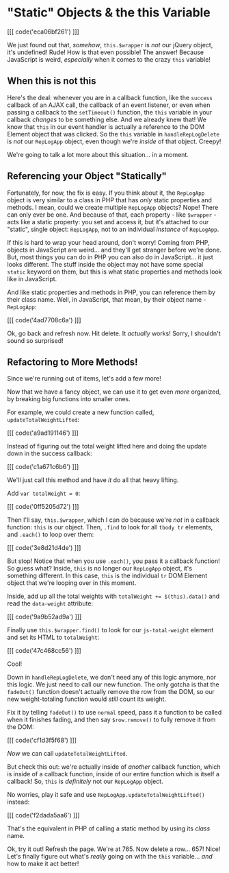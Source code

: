 # "Static" Objects & the this Variable

[[[ code('eca06bf261') ]]]

We just found out that, *somehow*, `this.$wrapper` is *not* our jQuery object,
it's undefined! Rude! How is that even possible! The answer! Because JavaScript is
weird, *especially* when it comes to the crazy `this` variable!

## When this is not this

Here's the deal: whenever you are in a callback function, like the `success` callback
of an AJAX call, the callback of an event listener, or even when passing a callback
to the `setTimeout()` function, the `this` variable in your callback *changes* to be
something else. And we already knew that! We know that `this` in our event handler
is actually a reference to the DOM Element object that was clicked. So the `this`
variable in `handleRepLogDelete` is *not* our `RepLogApp` object, even though we're
*inside* of that object. Creepy!

We're going to talk a lot more about this situation... in a moment.

## Referencing your Object "Statically"

Fortunately, for now, the fix is easy. If you think about it, the `RepLogApp` object
is very similar to a class in PHP that has *only* static properties and methods.
I mean, could we create multiple `RepLogApp` objects? Nope! There can only ever be
one. And because of that, each property - like `$wrapper` - acts like a static property:
you set and access it, but it's attached to our "static", single object: `RepLogApp`,
not to an individual *instance* of `RepLogApp`. 

If this is hard to wrap your head around, don't worry! Coming from PHP, objects in
JavaScript are weird... and they'll get stranger before we're done. But, most things
you can do in PHP you can also do in JavaScript... it just looks different. The
stuff inside the object may not have some special `static` keyword on them, but this
is what static properties and methods look like in JavaScript.

And like static properties and methods in PHP, you can reference them by their class
name. Well, in JavaScript, that mean, by their object name - `RepLogApp`:

[[[ code('4ad7708c6a') ]]]

Ok, go back and refresh now. Hit delete. It *actually* works! Sorry, I shouldn't
sound so surprised!

## Refactoring to More Methods!

Since we're running out of items, let's add a few more!

Now that we have a fancy object, we can use it to get even *more* organized, by
breaking big functions into smaller ones.

For example, we could create a new function called, `updateTotalWeightLifted`:

[[[ code('a9ad191146') ]]]

Instead of figuring out the total weight lifted here and doing the update down
in the success callback:

[[[ code('c1a671c6b6') ]]]

We'll just call this method and have *it* do all that heavy lifting.

Add `var totalWeight = 0`:

[[[ code('0ff5205d72') ]]]

Then I'll say, `this.$wrapper`, which I can do because we're *not* in a callback
function: `this` is our object. Then, `.find` to look for all `tbody tr` elements,
and `.each()` to loop over them:

[[[ code('3e8d21d4de') ]]]

But stop! Notice that when you use `.each()`, you pass it a callback function! So
guess what? Inside, `this` is no longer our `RepLogApp` object, it's something different.
In this case, `this` is the individual `tr` DOM Element object that we're looping over
in this moment.

Inside, add up all the total weights with `totalWeight += $(this).data()` and read
the `data-weight` attribute:

[[[ code('9a9b52ad9a') ]]]

Finally use `this.$wrapper.find()` to look for our `js-total-weight` element and
set its HTML to `totalWeight`:

[[[ code('47c468cc56') ]]]

Cool!

Down in `handleRepLogDelete`, we don't need any of this logic anymore, nor this
logic. We just need to call our new function. The only gotcha is that the `fadeOut()`
function doesn't actually remove the row from the DOM, so our new weight-totaling
function would *still* count its weight.

Fix it by telling `fadeOut()` to use `normal` speed, pass it a function to be called
when it finishes fading, and then say `$row.remove()` to fully remove it from the DOM:

[[[ code('cf1d3f5f68') ]]]

*Now* we can call `updateTotalWeightLifted`.

But check this out: we're actually inside of *another* callback function, which is
inside of a callback function, inside of our entire function which is itself a callback!
So, `this` is *definitely* not our `RepLogApp` object.

No worries, play it safe and use `RepLogApp.updateTotalWeightLifted()` instead:

[[[ code('f2dada5aa6') ]]]

That's the equivalent in PHP of calling a static method by using its *class* name.

Ok, try it out! Refresh the page. We're at 765. Now delete a row... 657! Nice! Let's
finally figure out what's *really* going on with the `this` variable... *and* how
to make it act better!
